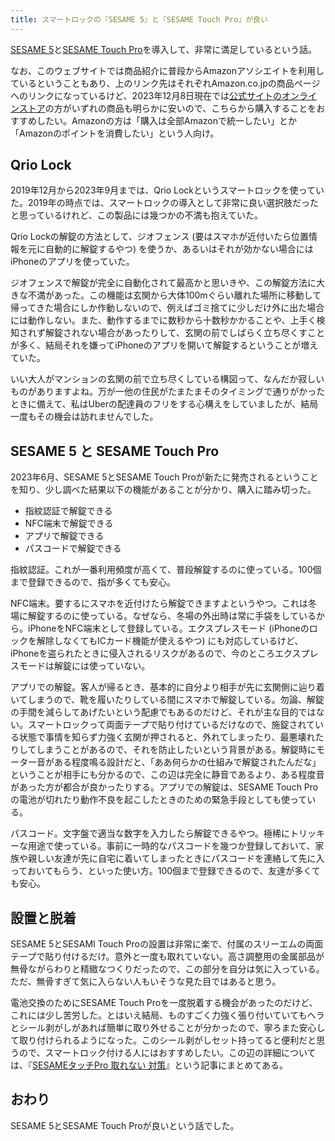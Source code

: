 ```yaml
---
title: スマートロックの『SESAME 5』と『SESAME Touch Pro』が良い
---
```


[SESAME 5](https://www.amazon.co.jp/dp/B0C22W4Y5H)と[SESAME Touch Pro](https://www.amazon.co.jp/dp/B0C232GL4Q)を導入して、非常に満足しているという話。

なお、このウェブサイトでは商品紹介に普段からAmazonアソシエイトを利用しているということもあり、上のリンク先はそれぞれAmazon.co.jpの商品ページへのリンクになっているけど、2023年12月8日現在では[公式サイトのオンラインストア](https://jp.candyhouse.co/products/sesame5)の方がいずれの商品も明らかに安いので、こちらから購入することをおすすめしたい。Amazonの方は「購入は全部Amazonで統一したい」とか「Amazonのポイントを消費したい」という人向け。

## Qrio Lock

2019年12月から2023年9月までは、Qrio Lockというスマートロックを使っていた。2019年の時点では、スマートロックの導入として非常に良い選択肢だったと思っているけれど、この製品には幾つかの不満も抱えていた。

Qrio Lockの解錠の方法として、ジオフェンス (要はスマホが近付いたら位置情報を元に自動的に解錠するやつ) を使うか、あるいはそれが効かない場合にはiPhoneのアプリを使っていた。

ジオフェンスで解錠が完全に自動化されて最高かと思いきや、この解錠方法に大きな不満があった。この機能は玄関から大体100mぐらい離れた場所に移動して帰ってきた場合にしか作動しないので、例えばゴミ捨てに少しだけ外に出た場合には動作しない。また、動作するまでに数秒から十数秒かかることや、上手く検知されず解錠されない場合があったりして、玄関の前でしばらく立ち尽くすことが多く、結局それを嫌ってiPhoneのアプリを開いて解錠するということが増えていた。

いい大人がマンションの玄関の前で立ち尽くしている構図って、なんだか寂しいものがありますよね。万が一他の住民がたまたまそのタイミングで通りがかったときに備えて、私はUberの配達員のフリをする心構えをしていましたが、結局一度もその機会は訪れませんでした。

## SESAME 5 と SESAME Touch Pro

2023年6月、SESAME 5とSESAME Touch Proが新たに発売されるということを知り、少し調べた結果以下の機能があることが分かり、購入に踏み切った。

- 指紋認証で解錠できる
- NFC端末で解錠できる
- アプリで解錠できる
- パスコードで解錠できる

指紋認証。これが一番利用頻度が高くて、普段解錠するのに使っている。100個まで登録できるので、指が多くても安心。

NFC端末。要するにスマホを近付けたら解錠できますよというやつ。これは冬場に解錠するのに使っている。なぜなら、冬場の外出時は常に手袋をしているから。iPhoneをNFC端末として登録している。エクスプレスモード (iPhoneのロックを解除しなくてもICカード機能が使えるやつ) にも対応しているけど、iPhoneを盗られたときに侵入されるリスクがあるので、今のところエクスプレスモードは解錠には使っていない。

アプリでの解錠。客人が帰るとき、基本的に自分より相手が先に玄関側に辿り着いてしまうので、靴を履いたりしている間にスマホで解錠している。勿論、解錠の手間を減らしてあげたいという配慮でもあるのだけど、それが主な目的ではない。スマートロックって両面テープで貼り付けているだけなので、施錠されている状態で事情を知らず力強く玄関が押されると、外れてしまったり、最悪壊れたりしてしまうことがあるので、それを防止したいという背景がある。解錠時にモーター音がある程度鳴る設計だと、「ああ何らかの仕組みで解錠されたんだな」ということが相手にも分かるので、この辺は完全に静音であるより、ある程度音があった方が都合が良かったりする。アプリでの解錠は、SESAME Touch Proの電池が切れたり動作不良を起こしたときのための緊急手段としても使っている。

パスコード。文字盤で適当な数字を入力したら解錠できるやつ。極稀にトリッキーな用途で使っている。事前に一時的なパスコードを幾つか登録しておいて、家族や親しい友達が先に自宅に着いてしまったときにパスコードを連絡して先に入っておいてもらう、といった使い方。100個まで登録できるので、友達が多くても安心。

## 設置と脱着

SESAME 5とSESAMI Touch Proの設置は非常に楽で、付属のスリーエムの両面テープで貼り付けるだけ。意外と一度も取れていない。高さ調整用の金属部品が無骨ながらわりと精緻なつくりだったので、この部分を自分は気に入っている。ただ、無骨すぎて気に入らない人もいそうな見た目ではあると思う。

電池交換のためにSESAME Touch Proを一度脱着する機会があったのだけど、これには少し苦労した。とはいえ結局、ものすごく力強く張り付いていてもヘラとシール剥がしがあれば簡単に取り外せることが分かったので、寧ろまた安心して取り付けられるようになった。このシール剥がしセット持ってると便利だと思うので、スマートロック付ける人にはおすすめしたい。この辺の詳細については、『[SESAMEタッチPro 取れない 対策](https://r7kamura.com/articles/2023-11-29-sesami-touch-pro)』という記事にまとめてある。

## おわり

SESAME 5とSESAME Touch Proが良いという話でした。
